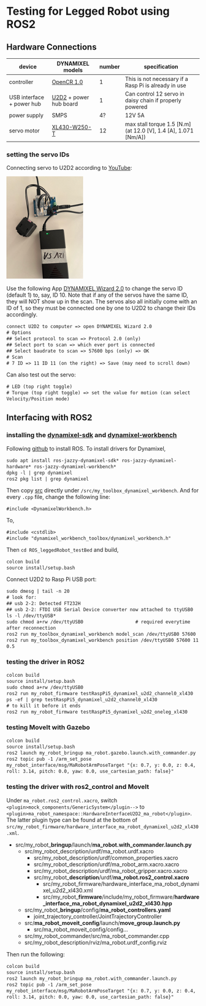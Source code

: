 # Testing for Legged Robot using ROS2

## Hardware Connections

| device | DYNAMIXEL models | number | specification |
| - | - | - | - |
| controller | <a href="https://emanual.robotis.com/docs/en/parts/controller/opencr10/">OpenCR 1.0</a> | 1 | This is not necessary if a Rasp Pi is already in use |
| USB interface + power hub | <a href="https://emanual.robotis.com/docs/en/parts/interface/u2d2/">U2D2</a> + power hub board | 1 | Can control 12 servo in daisy chain if properly powered |
| power supply | SMPS | 4? | 12V 5A | 
| servo motor | <a href="https://emanual.robotis.com/docs/en/dxl/x/xl430-w250/">XL430-W250-T</a> | 12 | max stall torque 1.5 [N.m] (at 12.0 [V], 1.4 [A], 1.071 [Nm/A]) |

### setting the servo IDs

Connecting servo to U2D2 according to <a href="https://www.youtube.com/watch?v=FIj_NULYOKQ">YouTube</a>:

<img src="https://github.com/SphericalCowww/ROS_leggedRobot_testBed/blob/main/basicConnection_DYNAMIXEL.png" width="200">

Use the following App <a href="https://emanual.robotis.com/docs/en/software/dynamixel/dynamixel_wizard2/">DYNAMIXEL Wizard 2.0</a> to change the servo ID (default 1) to, say, ID 10. Note that if any of the servos have the same ID, they will NOT show up in the scan. The servos also all initially come with an ID of 1, so they must be connected one by one to U2D2 to change their IDs accordingly.

    connect U2D2 to computer => open DYNAMIXEL Wizard 2.0
    # Options 
    ## Select protocol to scan => Protocol 2.0 (only)
    ## Select port to scan => which ever port is connected
    ## Select baudrate to scan => 57600 bps (only) => OK
    # Scan
    # 7 ID => 11 ID 11 (on the right) => Save (may need to scroll down) 

Can also test out the servo:

    # LED (top right toggle)
    # Torque (top right toggle) => set the value for motion (can select Velocity/Position mode)

## Interfacing with ROS2

### installing the <a href="https://github.com/ROBOTIS-GIT/DynamixelSDK">dynamixel-sdk</a> and  <a href="https://github.com/ROBOTIS-GIT/dynamixel-workbench">dynamixel-workbench</a>

Following <a href="https://github.com/SphericalCowww/ROS_init_practice">github</a> to install ROS. To install drivers for Dynamixel, 

    sudo apt install ros-jazzy-dynamixel-sdk* ros-jazzy-dynamixel-hardware* ros-jazzy-dynamixel-workbench*
    dpkg -l | grep dynamixel
    ros2 pkg list | grep dynamixel

Then copy <a href="https://github.com/ROBOTIS-GIT/dynamixel-workbench/tree/main/dynamixel_workbench_toolbox/examples/src">src</a> directly under ``/src/my_toolbox_dynamixel_workbench``. And for every ``.cpp`` file, change the following line:

    #include <DynamixelWorkbench.h>

To, 

    #include <cstdlib>
    #include "dynamixel_workbench_toolbox/dynamixel_workbench.h"

Then ``cd ROS_leggedRobot_testBed`` and build,

    colcon build
    source install/setup.bash

Connect U2D2 to Rasp Pi USB port: 

    sudo dmesg | tail -n 20
    # look for:
    ## usb 2-2: Detected FT232H
    ## usb 2-2: FTDI USB Serial Device converter now attached to ttyUSB0
    ls -l /dev/ttyUSB*
    sudo chmod a+rw /dev/ttyUSB0                   # required everytime after reconnection
    ros2 run my_toolbox_dynamixel_workbench model_scan /dev/ttyUSB0 57600
    ros2 run my_toolbox_dynamixel_workbench position /dev/ttyUSB0 57600 11 0.5

### testing the driver in ROS2

    colcon build
    source install/setup.bash
    sudo chmod a+rw /dev/ttyUSB0                   
    ros2 run my_robot_firmware testRaspPi5_dynamixel_u2d2_channel0_xl430 
    ps -ef | grep testRaspPi5_dynamixel_u2d2_channel0_xl430                 # to kill it before it ends
    ros2 run my_robot_firmware testRaspPi5_dynamixel_u2d2_oneleg_xl430 

### testing MoveIt with Gazebo

    colcon build
    source install/setup.bash
    ros2 launch my_robot_bringup ma_robot.gazebo.launch.with_commander.py
    ros2 topic pub -1 /arm_set_pose my_robot_interface/msg/MaRobotArmPoseTarget "{x: 0.7, y: 0.0, z: 0.4, roll: 3.14, pitch: 0.0, yaw: 0.0, use_cartesian_path: false}"

### testing the driver with ros2_control and MoveIt
Under ``ma_robot.ros2_control.xacro``, switch ``<plugin>mock_components/GenericSystem</plugin-->`` to ``<plugin>ma_robot_namespace::HardwareInterfaceU2D2_ma_robot</plugin>``. The latter plugin type can be found at the bottom of ``src/my_robot_firmware/hardware_interface_ma_robot_dynamixel_u2d2_xl430.xml``.

  * src/my_robot_**bringup**/launch/**ma_robot.with_commander.launch.py**
    * src/my_robot_description/urdf/ma_robot.urdf.xacro
      * src/my_robot_description/urdf/common_properties.xacro
      * src/my_robot_description/urdf/ma_robot_arm.xacro.xacro
      * src/my_robot_description/urdf/ma_robot_gripper.xacro.xacro
      * src/my_robot_**description**/urdf/**ma_robot.ros2_control.xacro**
        * src/my_robot_firmware/hardware_interface_ma_robot_dynamixel_u2d2_xl430.xml
        * src/my_robot_**firmware**/include/my_robot_firmware/**hardware_interface_ma_robot_dynamixel_u2d2_xl430.hpp**
    * src/my_robot_**bringup**/config/**ma_robot_controllers.yaml**
      * joint_trajectory_controller/JointTrajectoryController
    * src/**ma_robot_moveit_config**/launch/**move_group.launch.py**
      * src/ma_robot_moveit_config/config...
    * src/my_robot_commander/src/ma_robot_commander.cpp
    * src/my_robot_description/rviz/ma_robot.urdf_config.rviz

Then run the following:

    colcon build
    source install/setup.bash
    ros2 launch my_robot_bringup ma_robot.with_commander.launch.py
    ros2 topic pub -1 /arm_set_pose my_robot_interface/msg/MaRobotArmPoseTarget "{x: 0.7, y: 0.0, z: 0.4, roll: 3.14, pitch: 0.0, yaw: 0.0, use_cartesian_path: false}"
